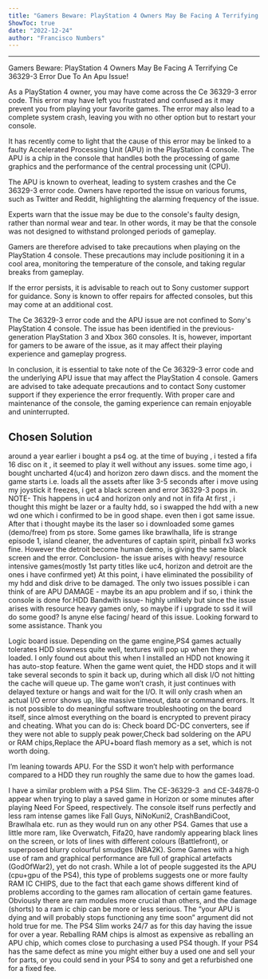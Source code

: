 ```yaml
---
title: "Gamers Beware: PlayStation 4 Owners May Be Facing A Terrifying Ce 36329-3 Error Due To An Apu Issue!"
ShowToc: true 
date: "2022-12-24"
author: "Francisco Numbers"
---
```

*****
Gamers Beware: PlayStation 4 Owners May Be Facing A Terrifying Ce 36329-3 Error Due To An Apu Issue!

As a PlayStation 4 owner, you may have come across the Ce 36329-3 error code. This error may have left you frustrated and confused as it may prevent you from playing your favorite games. The error may also lead to a complete system crash, leaving you with no other option but to restart your console. 

It has recently come to light that the cause of this error may be linked to a faulty Accelerated Processing Unit (APU) in the PlayStation 4 console. The APU is a chip in the console that handles both the processing of game graphics and the performance of the central processing unit (CPU).

The APU is known to overheat, leading to system crashes and the Ce 36329-3 error code. Owners have reported the issue on various forums, such as Twitter and Reddit, highlighting the alarming frequency of the issue.

Experts warn that the issue may be due to the console's faulty design, rather than normal wear and tear. In other words, it may be that the console was not designed to withstand prolonged periods of gameplay.

Gamers are therefore advised to take precautions when playing on the PlayStation 4 console. These precautions may include positioning it in a cool area, monitoring the temperature of the console, and taking regular breaks from gameplay.

If the error persists, it is advisable to reach out to Sony customer support for guidance. Sony is known to offer repairs for affected consoles, but this may come at an additional cost.

The Ce 36329-3 error code and the APU issue are not confined to Sony's PlayStation 4 console. The issue has been identified in the previous-generation PlayStation 3 and Xbox 360 consoles. It is, however, important for gamers to be aware of the issue, as it may affect their playing experience and gameplay progress.

In conclusion, it is essential to take note of the Ce 36329-3 error code and the underlying APU issue that may affect the PlayStation 4 console. Gamers are advised to take adequate precautions and to contact Sony customer support if they experience the error frequently. With proper care and maintenance of the console, the gaming experience can remain enjoyable and uninterrupted.


## Chosen Solution
 around a year earlier i bought a ps4 og.
at the time of buying , i tested a fifa 16 disc on it , it seemed to play it well without any issues.
some time ago, i bought uncharted 4(uc4) and horizon zero dawn discs.
and the moment the game starts i.e. loads all the assets after like 3-5 seconds after i move using my joystick it freezes, i get a black screen and error 36329-3 pops in.
NOTE- This happens in uc4 and horizon only and not in fifa
At first , i thought this might be lazer or a faulty hdd, so i swapped the hdd with a new wd one which i confirmed to be in good shape. even then i got same issue.
After that i thought maybe its the laser so i downloaded some games (demo/free) from ps store.
Some games like brawlhalla, life is strange episode 1, island cleaner, the adventures of captain spirit, pinball fx3 works fine.
However the detroit become human demo, is giving the same black screen and the error.
Conclusion- the issue arises with heavy/ resource intensive games(mostly 1st party titles like uc4, horizon and detroit are the ones i have confirmed yet)
At this point, i have eliminated the possibility of my hdd and disk drive to be damaged.
The only two issues possible i can think of are
APU DAMAGE - maybe its an apu problem and if so, i think the console is done for.HDD Bandwith issue- highly unlikely but since the issue arises with resource heavy
games only, so maybe if i upgrade to ssd it will do some good?
Is anyne else facing/ heard of this issue.
Looking forward to some assistance.
Thank you

 Logic board issue. Depending on the game engine,PS4 games actually tolerates HDD slowness quite well, textures will pop up when they are loaded. I only found out about this when I installed an HDD not knowing it has auto-stop feature. When the game went quiet, the HDD stops and it will take several seconds to spin it back up, during which all disk I/O not hitting the cache will queue up. The game won’t crash, it just continues with delayed texture or hangs and wait for the I/O. It will only crash when an actual I/O error shows up, like massive timeout, data or command errors.
It is not possible to do meaningful software troubleshooting on the board itself, since almost everything on the board is encrypted to prevent piracy and cheating. What you can do is:
Check board DC-DC converters, see if they were not able to supply peak power,Check bad soldering on the APU or RAM chips,Replace the APU+board flash memory as a set, which is not worth doing.

 I’m leaning towards APU. For the SSD it won’t help with performance compared to a HDD they run roughly the same due to how the games load.

 I have a similar problem with a PS4 Slim.
The CE-36329-3  and CE-34878-0 appear when trying to play a saved game in Horizon or some minutes after playing Need For Speed, respectively.
The console itself runs perfectly and less ram intense games like Fall Guys, NiNoKuni2, CrashBandiCoot, Brawlhala etc. run as they would run on any other PS4.
Games that use a little more ram, like Overwatch, Fifa20, have randomly appearing black lines on the screen, or lots of lines with different colours (Battlefront), or superposed blurry colourful smudges (NBA2K).
Some Games with a high use of ram and graphical performance are full of graphical artefacts (GodOfWar2), yet do not crash.
While a lot of people suggested its the APU (cpu+gpu of the PS4), this type of problems suggests one or more faulty RAM IC CHIPS, due to the fact that each game shows different kind of problems according to the games ram allocation of certain game features. Obviously there are ram modules more crucial than others, and the damage (shorts) to a ram ic chip can be more or less serious.
The “your APU is dying and will probably stops functioning any time soon” argument did not hold true for me. The PS4 Slim works 24/7 as for this day having the issue for over a year.
Reballing RAM chips is almost as expensive as reballing an APU chip, which comes close to purchasing a used PS4 though.
If your PS4 has the same defect as mine you might either buy a used one and sell your for parts, or you could send in your PS4 to sony and get a refurbished one for a fixed fee.




